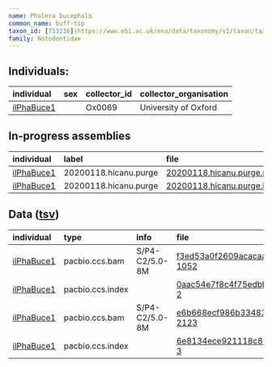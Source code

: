 ```yaml
---
name: Phalera bucephala
common_name: buff-tip
taxon_id: [753216](https://www.ebi.ac.uk/ena/data/taxonomy/v1/taxon/tax-id/753216)order: Lepidoptera
family: Notodontidae
---
```


## Individuals:

| individual | sex | collector_id | collector_organisation |
| :--------- | :-: | :----------- | :--------------------- |
| [ilPhaBuce1](ilPhaBuce1.md) |  | Ox0069 | University of Oxford |

## In-progress assemblies

| individual | label | file |
| :--------- | :---- | :--- |
| [ilPhaBuce1](ilPhaBuce1.md) | 20200118.hicanu.purge | [20200118.hicanu.purge.prim.fasta.gz](https://darwin.cog.sanger.ac.uk/insects/Phalera_bucephala/ilPhaBuce1/assemblies/working/20200118.hicanu.purge/20200118.hicanu.purge.prim.fasta.gz) |
| [ilPhaBuce1](ilPhaBuce1.md) | 20200118.hicanu.purge | [20200118.hicanu.purge.htig.fasta.gz](https://darwin.cog.sanger.ac.uk/insects/Phalera_bucephala/ilPhaBuce1/assemblies/working/20200118.hicanu.purge/20200118.hicanu.purge.htig.fasta.gz) |

## Data ([tsv](Phalera_bucephala_data.tsv))

| individual | type | info | file |
| :--------- | :--- | :--- | :--- |
| [ilPhaBuce1](ilPhaBuce1.md) | pacbio.ccs.bam | S/P4-C2/5.0-8M | [f3ed53a0f2609acacaa02623e4e46816-1052](https://darwin.cog.sanger.ac.uk/insects/Phalera_bucephala/ilPhaBuce1/genomic_data/pacbio/m64016_191021_113946.bc1017_BAK8B_OA--bc1017_BAK8B_OA.ccs.bam) |
| [ilPhaBuce1](ilPhaBuce1.md) | pacbio.ccs.index |  | [0aac54e7f8c4f75edbb889d47c9e2923-2](https://darwin.cog.sanger.ac.uk/insects/Phalera_bucephala/ilPhaBuce1/genomic_data/pacbio/m64016_191021_113946.bc1017_BAK8B_OA--bc1017_BAK8B_OA.ccs.bam.pbi) |
| [ilPhaBuce1](ilPhaBuce1.md) | pacbio.ccs.bam | S/P4-C2/5.0-8M | [e6b668ecf986b334835657b09f3e6db7-2123](https://darwin.cog.sanger.ac.uk/insects/Phalera_bucephala/ilPhaBuce1/genomic_data/pacbio/m64089_191206_172441.ccs.bam) |
| [ilPhaBuce1](ilPhaBuce1.md) | pacbio.ccs.index |  | [6e8134ece921118c86fd96e7ab9961f4-3](https://darwin.cog.sanger.ac.uk/insects/Phalera_bucephala/ilPhaBuce1/genomic_data/pacbio/m64089_191206_172441.ccs.bam.pbi) |
